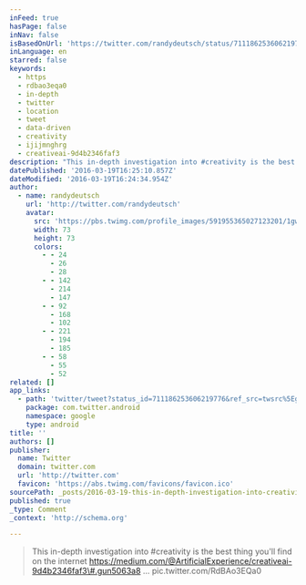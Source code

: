 ```yaml
---
inFeed: true
hasPage: false
inNav: false
isBasedOnUrl: 'https://twitter.com/randydeutsch/status/711186253606219776'
inLanguage: en
starred: false
keywords:
  - https
  - rdbao3eqa0
  - in-depth
  - twitter
  - location
  - tweet
  - data-driven
  - creativity
  - ijijmnghrg
  - creativeai-9d4b2346faf3
description: "This in-depth investigation into #creativity is the best thing you'll find on the internet https://medium.com/@ArtificialExperience/creativeai-9d4b2346faf3#.gun5063a8 ... pic.twitter.com/RdBAo3EQa0"
datePublished: '2016-03-19T16:25:10.857Z'
dateModified: '2016-03-19T16:24:34.954Z'
author:
  - name: randydeutsch
    url: 'http://twitter.com/randydeutsch'
    avatar:
      src: 'https://pbs.twimg.com/profile_images/591955365027123201/1gwiXP3Z_bigger.jpg'
      width: 73
      height: 73
      colors:
        - - 24
          - 26
          - 28
        - - 142
          - 214
          - 147
        - - 92
          - 168
          - 102
        - - 221
          - 194
          - 185
        - - 58
          - 55
          - 52
related: []
app_links:
  - path: 'twitter/tweet?status_id=711186253606219776&ref_src=twsrc%5Egoogle%7Ctwcamp%5Eandroidseo%7Ctwgr%5Estatus%7Ctwterm%5E711186253606219776'
    package: com.twitter.android
    namespace: google
    type: android
title: ''
authors: []
publisher:
  name: Twitter
  domain: twitter.com
  url: 'http://twitter.com'
  favicon: 'https://abs.twimg.com/favicons/favicon.ico'
sourcePath: _posts/2016-03-19-this-in-depth-investigation-into-creativity-is-the-best-thi.md
published: true
_type: Comment
_context: 'http://schema.org'

---
```

> This in-depth investigation into \#creativity is the best thing you'll find on the internet https://medium.com/@ArtificialExperience/creativeai-9d4b2346faf3\#.gun5063a8 ... pic.twitter.com/RdBAo3EQa0
